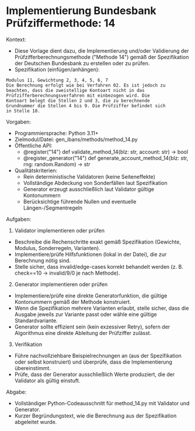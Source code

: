 # Implementierung Bundesbank Prüfziffermethode: 14

Kontext:
- Diese Vorlage dient dazu, die Implementierung und/oder Validierung der Prüfzifferberechnungsmethode ("Methode 14") gemäß der Spezifikation der Deutschen Bundesbank zu erstellen oder zu prüfen.
- Spezifikation (einfügen/anhängen):

```Text
Modulus 11, Gewichtung 2, 3, 4, 5, 6, 7
Die Berechnung erfolgt wie bei Verfahren 02. Es ist jedoch zu
beachten, dass die zweistellige Kontoart nicht in das
Prüfzifferberechnungsverfahren mit einbezogen wird. Die
Kontoart belegt die Stellen 2 und 3, die zu berechnende
Grundnummer die Stellen 4 bis 9. Die Prüfziffer befindet sich
in Stelle 10.
```

Vorgaben:
- Programmiersprache: Python 3.11+
- Zielmodul/Datei: gen_ibans/methods/method_14.py
- Öffentliche API:
  - @register("14") def validate_method_14(blz: str, account: str) -> bool
  - @register_generator("14") def generate_account_method_14(blz: str, rng: random.Random) -> str
- Qualitätskriterien:
  - Rein deterministische Validatoren (keine Seiteneffekte)
  - Vollständige Abdeckung von Sonderfällen laut Spezifikation
  - Generator erzeugt ausschließlich laut Validator gültige Kontonummern
  - Berücksichtige führende Nullen und eventuelle Längen-/Segmentregeln

Aufgaben:
1) Validator implementieren oder prüfen
- Beschreibe die Rechenschritte exakt gemäß Spezifikation (Gewichte, Modulus, Sonderregeln, Varianten).
- Implementiere/prüfe Hilfsfunktionen (lokal in der Datei), die zur Berechnung nötig sind.
- Stelle sicher, dass invalid/edge-cases korrekt behandelt werden (z. B. check==10 -> invalid/9/0 je nach Methode).

2) Generator implementieren oder prüfen
- Implementiere/prüfe eine direkte Generatorfunktion, die gültige Kontonummern gemäß der Methode konstruiert.
- Wenn die Spezifikation mehrere Varianten erlaubt, stelle sicher, dass die Ausgabe jeweils zur Variante passt oder wähle eine gültige Standardvariante.
- Generator sollte effizient sein (kein exzessiver Retry), sofern der Algorithmus eine direkte Ableitung der Prüfziffer zulässt.

3) Verifikation
- Führe nachvollziehbare Beispielrechnungen an (aus der Spezifikation oder selbst konstruiert) und überprüfe, dass die Implementierung übereinstimmt.
- Prüfe, dass der Generator ausschließlich Werte produziert, die der Validator als gültig einstuft.

Abgabe:
- Vollständiger Python-Codeausschnitt für method_14.py mit Validator und Generator.
- Kurzer Begründungstext, wie die Berechnung aus der Spezifikation abgeleitet wurde.
